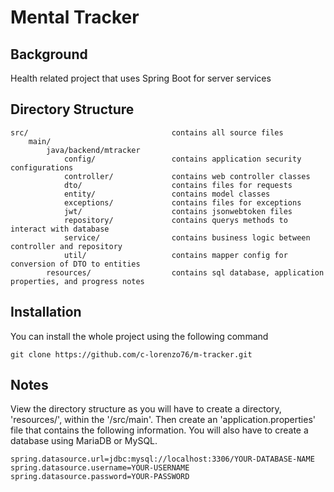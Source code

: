 # Mental Tracker

## Background
Health related project that uses Spring Boot for server services

## Directory Structure
``` 
src/                                contains all source files
    main/
        java/backend/mtracker 
            config/                 contains application security configurations
            controller/             contains web controller classes
            dto/                    contains files for requests 
            entity/                 contains model classes
            exceptions/             contains files for exceptions 
            jwt/                    contains jsonwebtoken files
            repository/             contains querys methods to interact with database
            service/                contains business logic between controller and repository
            util/                   contains mapper config for conversion of DTO to entities
        resources/                  contains sql database, application properties, and progress notes
```

## Installation
You can install the whole project using the following command
```
git clone https://github.com/c-lorenzo76/m-tracker.git
```

## Notes
View the directory structure as you will have to create a directory, 'resources/', within the '/src/main'. Then create an 
'application.properties' file that contains the following information. You will also have to create a database using MariaDB or MySQL. 
```
spring.datasource.url=jdbc:mysql://localhost:3306/YOUR-DATABASE-NAME
spring.datasource.username=YOUR-USERNAME
spring.datasource.password=YOUR-PASSWORD
```